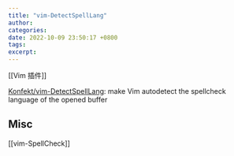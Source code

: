 ```yaml
---
title: "vim-DetectSpellLang"
author: 
categories: 
date: 2022-10-09 23:50:17 +0800
tags: 
excerpt: 
---
```


[[Vim 插件]]

[Konfekt/vim-DetectSpellLang](https://github.com/konfekt/vim-DetectSpellLang): make Vim autodetect the spellcheck language of the opened buffer


## Misc

[[vim-SpellCheck]]



